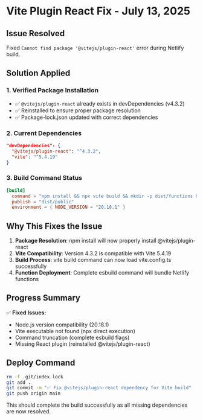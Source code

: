 # Vite Plugin React Fix - July 13, 2025

## Issue Resolved
Fixed `Cannot find package '@vitejs/plugin-react'` error during Netlify build.

## Solution Applied

### 1. Verified Package Installation
- ✅ `@vitejs/plugin-react` already exists in devDependencies (v4.3.2)
- ✅ Reinstalled to ensure proper package resolution
- ✅ Package-lock.json updated with correct dependencies

### 2. Current Dependencies
```json
"devDependencies": {
  "@vitejs/plugin-react": "^4.3.2",
  "vite": "^5.4.19"
}
```

### 3. Build Command Status
```toml
[build]
  command = "npm install && npx vite build && mkdir -p dist/functions && npx esbuild netlify/functions/mongo-api.ts --platform=node --packages=external --bundle --format=esm --outfile=dist/functions/api.js"
  publish = "dist/public"
  environment = { NODE_VERSION = "20.18.1" }
```

## Why This Fixes the Issue

1. **Package Resolution**: npm install will now properly install @vitejs/plugin-react
2. **Vite Compatibility**: Version 4.3.2 is compatible with Vite 5.4.19
3. **Build Process**: vite build command can now load vite.config.ts successfully
4. **Function Deployment**: Complete esbuild command will bundle Netlify functions

## Progress Summary

✅ **Fixed Issues:**
- Node.js version compatibility (20.18.1)
- Vite executable not found (npx direct execution)
- Command truncation (complete esbuild flags)
- Missing React plugin (reinstalled @vitejs/plugin-react)

## Deploy Command
```bash
rm -f .git/index.lock
git add .
git commit -m "✅ Fix @vitejs/plugin-react dependency for Vite build"
git push origin main
```

This should complete the build successfully as all missing dependencies are now resolved.